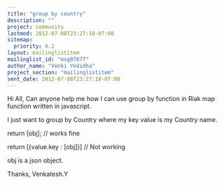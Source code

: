 ```yaml
---
title: "group by country"
description: ""
project: community
lastmod: 2012-07-08T23:27:18-07:00
sitemap:
  priority: 0.2
layout: mailinglistitem
mailinglist_id: "msg07877"
author_name: "Venki Yedidha"
project_section: "mailinglistitem"
sent_date: 2012-07-08T23:27:18-07:00
---
```



Hi All,
 Can anyone help me how I can use group by function in Riak map
function written in javascript.

 I just want to group by Country where my key value is my Country name.

 return [obj]; // works fine

 return [{value.key : [obj]}] // Not working

 obj is a json object.

Thanks,
Venkatesh.Y
